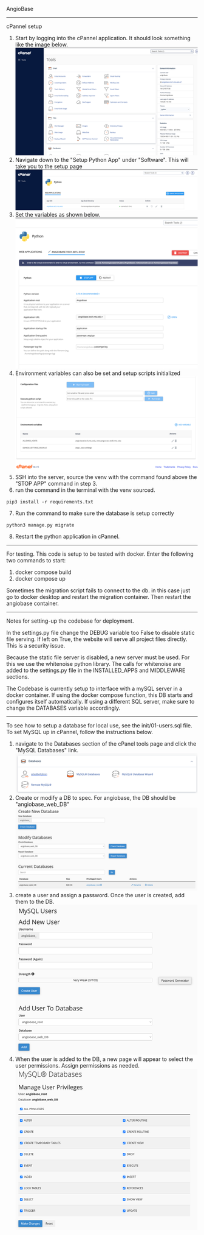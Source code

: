 AngioBase
***
cPannel setup
1. Start by logging into the cPannel application. It should look something like the image below.
![img.png](README_Images/cPannel.png)
2. Navigate down to the "Setup Python App" under "Software". This will take you to the setup page
![img.png](README_Images/Python_apps.png)
3. Set the variables as shown below. 
![img.png](README_Images/img.png)
4. Environment variables can also be set and setup scripts initialized
![img_1.png](README_Images/img_1.png)
5. SSH into the server, source the venv with the command found above the "STOP APP" command in step 3. 
6. run the command in the terminal with the venv sourced.
```angular2html
pip3 install -r requirements.txt
```
7. Run the command to make sure the database is setup correctly 
```angular2html
python3 manage.py migrate
```
8. Restart the python application in cPannel.


***
For testing.
This code is setup to be tested with docker. Enter the following two commands to start:
1. docker compose build
2. docker compose up

Sometimes the migration script fails to connect to the db. in this case just go to docker desktop
and restart the migration container. Then restart the angiobase container.

***
Notes for setting-up the codebase for deployment.

In the settings.py file change the DEBUG variable too False to disable static file serving. If left on True,
the website will serve all project files directly. This is a security issue.

Because the static file server is disabled, a new server must be used. For this we use the whitenoise python library.
The calls for whitenoise are added to the settings.py file in the INSTALLED_APPS and MIDDLEWARE sections. 

The Codebase is currently setup to interface with a mySQL server in a docker container. If using the docker compose
function, this DB starts and configures itself automatically. If using a different SQL server, make sure to change the
DATABASES variable accordingly.

***
To see how to setup a database for local use, see the init/01-users.sql file. To set MySQL up in cPannel, follow the
instructions below. 
1. navigate to the Databases section of the cPanel tools page and click the "MySQL Databases" link.
![img.png](README_Images/databases_section.png)
2. Create or modify a DB to spec. For angiobase, the DB should be "angiobase_web_DB"
![img.png](README_Images/create_db.png)
3. create a user and assign a password. Once the user is created, add them to the DB.
![img.png](README_Images/create_db_user.png)
4. When the user is added to the DB, a new page will appear to select the user permissions. Assign permissions as needed.
![img.png](README_Images/user_db_permissions.png)